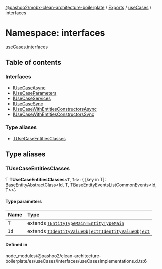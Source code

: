 [@pashoo2/mobx-clean-architecture-boilerplate](../README.md) / [Exports](../modules.md) / [useCases](usecases.md) / interfaces

# Namespace: interfaces

[useCases](usecases.md).interfaces

## Table of contents

### Interfaces

- [IUseCaseAsync](../interfaces/usecases.interfaces.iusecaseasync.md)
- [IUseCaseParameters](../interfaces/usecases.interfaces.iusecaseparameters.md)
- [IUseCaseServices](../interfaces/usecases.interfaces.iusecaseservices.md)
- [IUseCaseSync](../interfaces/usecases.interfaces.iusecasesync.md)
- [IUseCaseWithEntitiesConstructorsAsync](../interfaces/usecases.interfaces.iusecasewithentitiesconstructorsasync.md)
- [IUseCaseWithEntitiesConstructorsSync](../interfaces/usecases.interfaces.iusecasewithentitiesconstructorssync.md)

### Type aliases

- [TUseCaseEntitiesClasses](usecases.interfaces.md#tusecaseentitiesclasses)

## Type aliases

### TUseCaseEntitiesClasses

Ƭ **TUseCaseEntitiesClasses**<`T`, `Id`\>: { [key in T]: BaseEntityAbstractClass<Id, T, TBaseEntityEventsListCommonEvents<Id, T\>\>}

#### Type parameters

| Name | Type |
| :------ | :------ |
| `T` | extends [`TEntityTypeMain`](entities.interfaces.md#tentitytypemain)[`TEntityTypeMain`](entities.interfaces.md#tentitytypemain) |
| `Id` | extends [`TIdentityValueObject`](valueobject.interfaces.md#tidentityvalueobject)[`TIdentityValueObject`](valueobject.interfaces.md#tidentityvalueobject) |

#### Defined in

node_modules/@pashoo2/clean-architecture-boilerplate/es/useCases/interfaces/useCasesImplementations.d.ts:6
